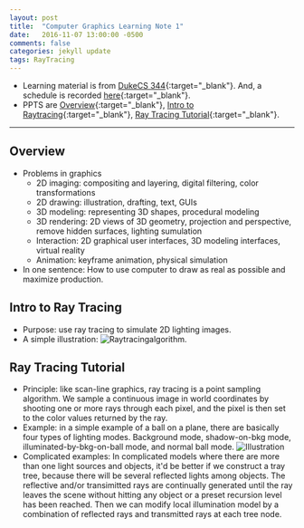 ```yaml
---
layout: post
title:  "Computer Graphics Learning Note 1"
date:   2016-11-07 13:00:00 -0500
comments: false
categories: jekyll update
tags: RayTracing
---
```


- Learning material is from [DukeCS 344](https://www.cs.duke.edu/courses/compsci344/spring15/){:target="_blank"}. And, a schedule is recorded [here](../../../2016/11/07/Starting-to-learn-computer-graphics.html){:target="_blank"}.
- PPTS are [Overview](https://web.ics.purdue.edu/~zhan2600/assets/dukecs344/01intro.pdf){:target="_blank"}, [Intro to Raytracing](https://www.cs.duke.edu/courses/compsci344/spring15/classwork/02_raytracing/){:target="_blank"}, [Ray Tracing Tutorial](http://www.siggraph.org/education/materials/HyperGraph/raytrace/rtrace0.htm){:target="_blank"}.

---

## Overview
- Problems in graphics
     - 2D imaging: compositing and layering, digital filtering, color transformations
     - 2D drawing: illustration, drafting, text, GUIs
     - 3D modeling: representing 3D shapes, procedural modeling
     - 3D rendering: 2D views of 3D geometry, projection and perspective, remove hidden surfaces, lighting sumulation
     - Interaction: 2D graphical user interfaces, 3D modeling interfaces, virtual reality
     - Animation: keyframe animation, physical simulation
- In one sentence: How to use computer to draw as real as possible and maximize production.

## Intro to Ray Tracing
- Purpose: use ray tracing to simulate 2D lighting images.
- A simple illustration: ![Raytracingalgorithm](http://web.ics.purdue.edu/~zhan2600/assets/dukecs344/raytracingalgorithm.png).

## Ray Tracing Tutorial
- Principle: like scan-line graphics, ray tracing is a point sampling algorithm. We sample a continuous image in world coordinates by shooting one or more rays through each pixel, and the pixel is then set to the color values returned by the ray.
- Example: in a simple example of a ball on a plane, there are basically four types of lighting modes. Background mode, shadow-on-bkg mode, illuminated-by-bkg-on-ball mode, and normal ball mode. ![Illustration](http://web.ics.purdue.edu/~zhan2600/assets/dukecs344/raytracingill.gif)
- Complicated examples: In complicated models where there are more than one light sources and objects, it'd be better if we construct a tray tree, because there will be several reflected lights among objects. The reflective and/or transimitted rays are continually generated until the ray leaves the scene without hitting any object or a preset recursion level has been reached. Then we can modify local illumination model by a combination of reflected rays and transmitted rays at each tree node.
